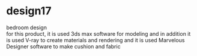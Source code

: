 # design17
bedroom design  
for this product, it is used 3ds max software for modeling and in addition it is used V-ray to create materials and rendering and it is used Marvelous Designer software to make cushion and fabric
